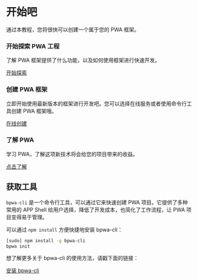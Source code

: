 <style lang="stylus" scoped="off">
    .markdown-wrapper
        margin-right 0 !important
</style>
<style lang="stylus">
    $colorPrimaryBlue = rgb(40, 116, 240)
    $colorBlack = #263238

    .get-start
        color $colorBlack

    .title-wrapper
        margin 0 0 20px
        padding 50px 0 25px
        border-bottom 1px solid #eaecef

        h1
            border none
            margin 0
            font-weight 600
            font-size 32px

        p
            font-size 16px
            margin 0

    .fast-link-wrapper
        overflow hidden
        padding-bottom 20px

    .fast-link-item
        width 33.33%
        box-sizing border-box
        float left
        padding 0 10px

        h3
            text-align center
            font-weight 600
            color $colorBlack

        .md-a-btn
            width auto

        p
            height 120px

    h2
        font-weight 500
        color $colorBlack

    .md-a-btn
        color #fff
        display block
        width 200px
        height 40px
        line-height 40px
        border-radius 3px
        background $colorPrimaryBlue
        margin 0 auto
        text-align center
        position relative
        box-shadow 0 1px 5px rgba(0,0,0,.2), 0 2px 2px rgba(0,0,0,.14), 0 3px 1px -2px rgba(0,0,0,.12)
        &:hover
            text-decoration none
            &:after
                content ''
                position absolute
                top 0
                right 0
                bottom 0
                left 0
                background #fff
                opacity .12
                border-radius inherit
        &:active
            box-shadow 0 5px 5px -3px rgba(0,0,0,.2), 0 8px 10px 1px rgba(0,0,0,.14), 0 3px 14px 2px rgba(0,0,0,.12)
    .md-a-btn,
    .md-a-btn:after
        -webkit-transition .3s cubic-bezier(.25,.8,.25,1)
        transition .3s cubic-bezier(.25,.8,.25,1)

    @media screen and (max-width: 900px)
        .get-start

            .fast-link-item
                h3
                    height 48px

                p
                    height 140px


    @media screen and (max-width: 800px)
        .get-start

            .fast-link-item
                width 100%
                h3
                    height auto

                p
                    height auto
</style>

<div class="get-start">
    <div class="title-wrapper">
        <h1>开始吧</h1>
        <p>通过本教程，您将很快可以创建一个属于您的 PWA 框架。</p>
    </div>
    <div class="fast-link-wrapper">
        <div class="fast-link-item">
            <h3>开始探索 PWA 工程</h3>
            <p>了解 PWA 框架提供了什么功能，以及如何使用框架进行快速开发。</p>
            <a href="/guide/vue/doc/vue/01-foundation/01-get-start" class="md-a-btn">开始探索</a>
        </div>
        <div class="fast-link-item">
            <h3>创建 PWA 框架</h3>
            <p>立即开始使用最新版本的框架进行开发吧。您可以选择在线服务或者使用命令行工具创建 PWA 框架哦。</p>
            <a href="/guide/vue/start" class="md-a-btn">在线创建</a>
        </div>
        <div class="fast-link-item">
            <h3>了解 PWA</h3>
            <p>学习 PWA，了解这项新技术将会给您的项目带来的收益。</p>
            <a href="/doc" class="md-a-btn">点击了解</a>
        </div>
    </div>
    <div class="block-wrapper">
        <h2>获取工具</h2>
    </div>
</div>

`bpwa-cli` 是一个命令行工具，可以通过它来快速创建 PWA 项目。它提供了多种常用的 APP Shell 给用户选择，降低了开发成本，也简化了工作流程，让 PWA 项目变得易于管理。

可以通过 `npm install` 方便快捷地安装 bpwa-cli：

```bash
[sudo] npm install -g bpwa-cli
bpwa init
```

想了解更多关于 bpwa-cli 的使用方法，请戳下面的链接：

<div>
    <a href="/guide/vue/doc/vue/01-foundation/02-quick-tour-by-cli"
        class="md-a-btn"
    >安装 bpwa-cli</a>
</div>